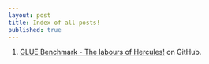```yaml
---
layout: post
title: Index of all posts!
published: true
---
```



1. [GLUE Benchmark - The labours of Hercules!](skyprince999.github.io/2020/1/1/GLUE-Benchmark) on GitHub.
